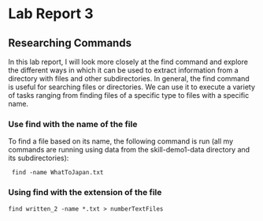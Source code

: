 # Lab Report 3

## Researching Commands

In this lab report, I will look more closely at the find command and explore the different ways in which it can be used to extract information from a directory with files and other subdirectories. In general, the find command is useful for searching files or directories. We can use it to execute a variety of tasks ranging from finding files of a specific type to files with a specific name.

### Use find with the name of the file

To find a file based on its name, the following command is run (all my commands are running using data from the skill-demo1-data directory and its subdirectories):

``` find -name WhatToJapan.txt```

### Using find with the extension of the file

```find written_2 -name *.txt > numberTextFiles```

###

